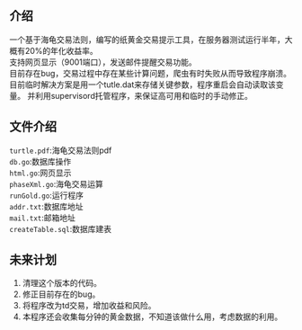 介绍
---
一个基于海龟交易法则，编写的纸黄金交易提示工具，在服务器测试运行半年，大概有20%的年化收益率。  
支持网页显示（9001端口），发送邮件提醒交易功能。  
目前存在bug，交易过程中存在某些计算问题，爬虫有时失败从而导致程序崩溃。
目前临时解决方案是用一个tutle.dat来存储关键参数，程序重启会自动读取该变量。
并利用supervisord托管程序，来保证高可用和临时的手动修正。

文件介绍
---

`turtle.pdf`:海龟交易法则pdf  
`db.go`:数据库操作  
`html.go`:网页显示  
`phaseXml.go`:海龟交易运算  
`runGold.go`:运行程序  
`addr.txt`:数据库地址  
`mail.txt`:邮箱地址  
`createTable.sql`:数据库建表  


未来计划
---
1. 清理这个版本的代码。
2. 修正目前存在的bug。  
3. 将程序改为td交易，增加收益和风险。  
4. 本程序还会收集每分钟的黄金数据，不知道该做什么用，考虑数据的利用。